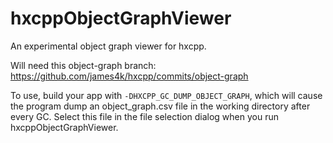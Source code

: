 # hxcppObjectGraphViewer

An experimental object graph viewer for hxcpp.

Will need this object-graph branch:
https://github.com/james4k/hxcpp/commits/object-graph

To use, build your app with `-DHXCPP_GC_DUMP_OBJECT_GRAPH`, which will cause the program dump an object_graph.csv file in the working directory after every GC. Select this file in the file selection dialog when you run hxcppObjectGraphViewer.
